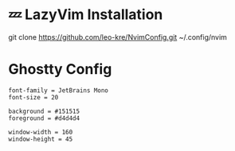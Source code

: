 # 💤 LazyVim Installation

git clone https://github.com/leo-kre/NvimConfig.git ~/.config/nvim

# Ghostty Config

```
font-family = JetBrains Mono
font-size = 20

background = #151515
foreground = #d4d4d4

window-width = 160
window-height = 45
```
